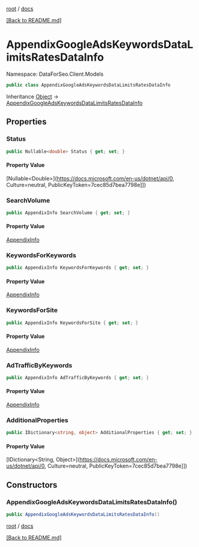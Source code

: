 [root](./../ "root") / [docs](./ "docs")

[[Back to README.md]](./../README.md "[Back to README.md]")

# AppendixGoogleAdsKeywordsDataLimitsRatesDataInfo

Namespace: DataForSeo.Client.Models

```csharp
public class AppendixGoogleAdsKeywordsDataLimitsRatesDataInfo
```

Inheritance [Object](https://docs.microsoft.com/en-us/dotnet/api/Object) → [AppendixGoogleAdsKeywordsDataLimitsRatesDataInfo](./AppendixGoogleAdsKeywordsDataLimitsRatesDataInfo.md)

## Properties

### **Status**

```csharp
public Nullable<double> Status { get; set; }
```

#### Property Value

[Nullable&lt;Double&gt;](https://docs.microsoft.com/en-us/dotnet/api/0, Culture=neutral, PublicKeyToken=7cec85d7bea7798e]])<br>

### **SearchVolume**

```csharp
public AppendixInfo SearchVolume { get; set; }
```

#### Property Value

[AppendixInfo](./AppendixInfo.md)<br>

### **KeywordsForKeywords**

```csharp
public AppendixInfo KeywordsForKeywords { get; set; }
```

#### Property Value

[AppendixInfo](./AppendixInfo.md)<br>

### **KeywordsForSite**

```csharp
public AppendixInfo KeywordsForSite { get; set; }
```

#### Property Value

[AppendixInfo](./AppendixInfo.md)<br>

### **AdTrafficByKeywords**

```csharp
public AppendixInfo AdTrafficByKeywords { get; set; }
```

#### Property Value

[AppendixInfo](./AppendixInfo.md)<br>

### **AdditionalProperties**

```csharp
public IDictionary<string, object> AdditionalProperties { get; set; }
```

#### Property Value

[IDictionary&lt;String, Object&gt;](https://docs.microsoft.com/en-us/dotnet/api/0, Culture=neutral, PublicKeyToken=7cec85d7bea7798e]])<br>

## Constructors

### **AppendixGoogleAdsKeywordsDataLimitsRatesDataInfo()**

```csharp
public AppendixGoogleAdsKeywordsDataLimitsRatesDataInfo()
```

[root](./../ "root") / [docs](./ "docs")

[[Back to README.md]](./../README.md "[Back to README.md]")
